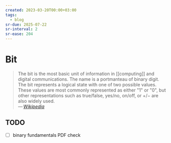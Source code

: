 ```yaml
---
created: 2023-03-20T00:00+03:00
tags:
  - blog
sr-due: 2025-07-22
sr-interval: 2
sr-ease: 204
---
```


# Bit

> The bit is the most basic unit of information in [[computing]] and digital
> communications. The name is a portmanteau of binary digit. The bit represents
> a logical state with one of two possible values. These values are most
> commonly represented as either "1" or "0", but other representations such as
> true/false, yes/no, on/off, or +/− are also widely used.\
> — <cite>[Wikipedia](https://en.wikipedia.org/wiki/Bit)</cite>

## TODO

- [ ] binary fundamentals PDF check

